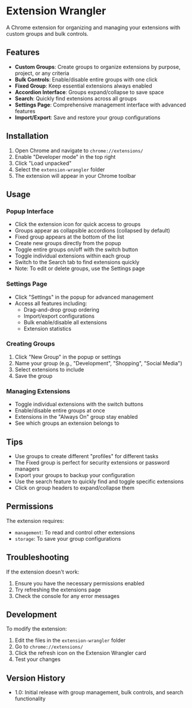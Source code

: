 # Extension Wrangler

A Chrome extension for organizing and managing your extensions with custom groups and bulk controls.

## Features

- **Custom Groups**: Create groups to organize extensions by purpose, project, or any criteria
- **Bulk Controls**: Enable/disable entire groups with one click
- **Fixed Group**: Keep essential extensions always enabled
- **Accordion Interface**: Groups expand/collapse to save space
- **Search**: Quickly find extensions across all groups
- **Settings Page**: Comprehensive management interface with advanced features
- **Import/Export**: Save and restore your group configurations

## Installation

1. Open Chrome and navigate to `chrome://extensions/`
2. Enable "Developer mode" in the top right
3. Click "Load unpacked"
4. Select the `extension-wrangler` folder
5. The extension will appear in your Chrome toolbar

## Usage

### Popup Interface
- Click the extension icon for quick access to groups
- Groups appear as collapsible accordions (collapsed by default)
- Fixed group appears at the bottom of the list
- Create new groups directly from the popup
- Toggle entire groups on/off with the switch button
- Toggle individual extensions within each group
- Switch to the Search tab to find extensions quickly
- Note: To edit or delete groups, use the Settings page

### Settings Page
- Click "Settings" in the popup for advanced management
- Access all features including:
  - Drag-and-drop group ordering
  - Import/export configurations
  - Bulk enable/disable all extensions
  - Extension statistics

### Creating Groups
1. Click "New Group" in the popup or settings
2. Name your group (e.g., "Development", "Shopping", "Social Media")
3. Select extensions to include
4. Save the group

### Managing Extensions
- Toggle individual extensions with the switch buttons
- Enable/disable entire groups at once
- Extensions in the "Always On" group stay enabled
- See which groups an extension belongs to

## Tips

- Use groups to create different "profiles" for different tasks
- The Fixed group is perfect for security extensions or password managers
- Export your groups to backup your configuration
- Use the search feature to quickly find and toggle specific extensions
- Click on group headers to expand/collapse them

## Permissions

The extension requires:
- `management`: To read and control other extensions
- `storage`: To save your group configurations

## Troubleshooting

If the extension doesn't work:
1. Ensure you have the necessary permissions enabled
2. Try refreshing the extensions page
3. Check the console for any error messages

## Development

To modify the extension:
1. Edit the files in the `extension-wrangler` folder
2. Go to `chrome://extensions/`
3. Click the refresh icon on the Extension Wrangler card
4. Test your changes

## Version History

- 1.0: Initial release with group management, bulk controls, and search functionality